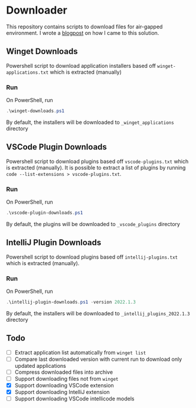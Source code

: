 # Downloader

This repository contains scripts to download files for air-gapped environment. I wrote a [blogpost](https://bwgjoseph.com/how-i-automate-downloading-of-application-installers-using-powershell) on how I came to this solution.

## Winget Downloads

Powershell script to download application installers based off `winget-applications.txt` which is extracted (manually)

### Run

On PowerShell, run

```powershell
.\winget-downloads.ps1
```

By default, the installers will be downloaded to `_winget_applications` directory

## VSCode Plugin Downloads

Powershell script to download plugins based off `vscode-plugins.txt` which is extracted (manually). It is possible to extract a list of plugins by running `code --list-extensions > vscode-plugins.txt`.

### Run

On PowerShell, run

```powershell
.\vscode-plugin-downloads.ps1
```

By default, the plugins will be downloaded to `_vscode_plugins` directory

## IntelliJ Plugin Downloads

Powershell script to download plugins based off `intellij-plugins.txt` which is extracted (manually).

### Run

On PowerShell, run

```powershell
.\intellij-plugin-downloads.ps1 -version 2022.1.3
```

By default, the installers will be downloaded to `_intellij_plugins_2022.1.3` directory

## Todo

- [ ] Extract application list automatically from `winget list`
- [ ] Compare last downloaded version with current run to download only updated applications
- [ ] Compress downloaded files into archive
- [ ] Support downloading files not from `winget`
- [x] Support downloading VSCode extension
- [x] Support downloading IntelliJ extension
- [ ] Support downloading VSCode intellicode models